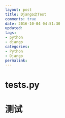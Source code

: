 ```yaml
---
layout: post
title: Django之Test
comments: true
date: 2016-10-04 04:51:30
updated:
tags:
- python
- django
categories:
- Python
- Django
permalink:
---
```


# tests.py

# 测试

